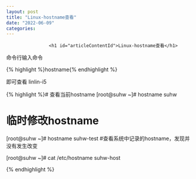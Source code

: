 ```yaml
---
layout: post
title: "Linux-hostname查看"
date: "2022-06-09"
categories: 
---
```


                    <h1 id="articleContentId">Linux-hostname查看</h1> 
<p>命令行输入命令</p> 
{% highlight %}hostname{% endhighlight %} 
<p>即可查看 linlin-i5</p> 
{% highlight %}# 查看当前hostname
[root@suhw ~]# hostname
suhw

# 临时修改hostname
[root@suhw ~]# hostname suhw-test
#查看系统中记录的hostname，发现并没有发生改变

[root@suhw ~]# cat /etc/hostname 
suhw-host

{% endhighlight %} 
<p></p>
                
